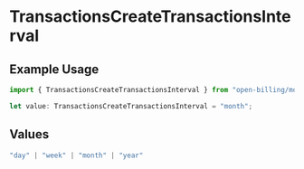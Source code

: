 # TransactionsCreateTransactionsInterval

## Example Usage

```typescript
import { TransactionsCreateTransactionsInterval } from "open-billing/models/operations";

let value: TransactionsCreateTransactionsInterval = "month";
```

## Values

```typescript
"day" | "week" | "month" | "year"
```